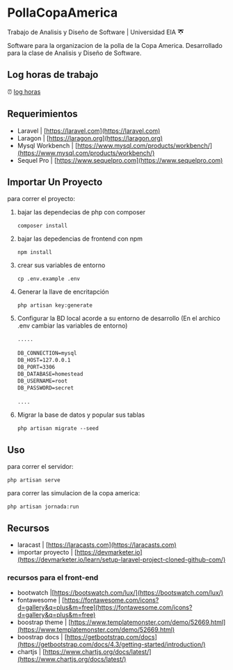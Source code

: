 # PollaCopaAmerica

Trabajo de Analisis y Diseño de Software | Universidad EIA ![logo eia](https://github.com/EIA-University/LogosEIA/blob/master/assets/png/logo-eia-icon.png?raw=true)

Software para la organizacion de la polla de la Copa America. Desarrollado para la clase de Analisis y Diseño de Software.

## Log horas de trabajo

:alarm_clock: [log horas](https://docs.google.com/spreadsheets/d/1EumZ7lT7uqr5Nqyd2tLlsDz7mIX3mx0o_pT0jicEsdE/edit?usp=sharing)


## Requerimientos
* Laravel | [https://laravel.com](https://laravel.com)
* Laragon | [https://laragon.org](https://laragon.org)
* Mysql Workbench | [https://www.mysql.com/products/workbench/](https://www.mysql.com/products/workbench/)
* Sequel Pro |   [https://www.sequelpro.com](https://www.sequelpro.com)


## Importar Un Proyecto
para correr el proyecto:

1. bajar las dependecias de php con composer
    ```
    composer install
    ```
2. bajar las depedencias de frontend con npm 
    ```
    npm install
    ```
4. crear sus variables de entorno 
    ```
    cp .env.example .env
    ```
5. Generar la llave de encritapción 
    ```
    php artisan key:generate
    ```
6. Configurar la BD local acorde a su entorno de desarrollo (En el archico .env  cambiar las variables de entorno)
    ```
    .....

    DB_CONNECTION=mysql
    DB_HOST=127.0.0.1
    DB_PORT=3306
    DB_DATABASE=homestead
    DB_USERNAME=root
    DB_PASSWORD=secret
    
    ....

    ```

7. Migrar la base de datos y popular sus tablas
    ```
    php artisan migrate --seed
    ```

## Uso
 para correr el servidor: 
 ```
 php artisan serve
 ```
 para correr las simulacion de la copa america:
 ```
 php artisan jornada:run
 ```

## Recursos
* laracast | [https://laracasts.com](https://laracasts.com)
* importar proyecto | [https://devmarketer.io](https://devmarketer.io/learn/setup-laravel-project-cloned-github-com/)

### recursos para el front-end
* bootwatch |[https://bootswatch.com/lux/](https://bootswatch.com/lux/)
* fontawesome | [https://fontawesome.com/icons?d=gallery&q=plus&m=free](https://fontawesome.com/icons?d=gallery&q=plus&m=free)
* boostrap theme | [https://www.templatemonster.com/demo/52669.html](https://www.templatemonster.com/demo/52669.html)
* boostrap docs | [https://getbootstrap.com/docs](https://getbootstrap.com/docs/4.3/getting-started/introduction/)
* chartjs   |  [https://www.chartjs.org/docs/latest/](https://www.chartjs.org/docs/latest/)



